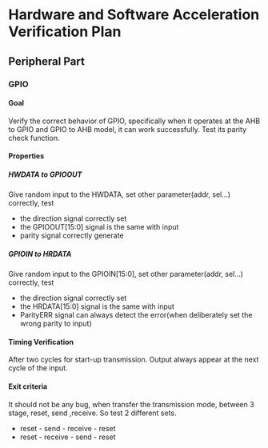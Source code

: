 # Hardware and Software Acceleration Verification Plan
## Peripheral Part
### GPIO
#### Goal
Verify the correct behavior of GPIO, specifically when it operates at the AHB to GPIO and GPIO to AHB model, it can work successfully. Test its parity check function. 
#### Properties
##### HWDATA to GPIOOUT
Give random input to the HWDATA, set other parameter(addr, sel...) correctly, test 
- the direction signal correctly set
- the GPIOOUT[15:0] signal is the same with input
- parity signal correctly generate
##### GPIOIN to HRDATA
Give random input to the GPIOIN[15:0], set other parameter(addr, sel...) correctly, test  
- the direction signal correctly set
- the HRDATA[15:0] signal is the same with input
- ParityERR signal can always detect the error(when deliberately set the wrong parity to input)
#### Timing Verification
After two cycles for start-up transmission. Output always appear at the next cycle of the input.
#### Exit criteria
It should not be any bug, when transfer the transmission mode, between 3 stage, reset, send ,receive.
So test 2 different sets.
- reset - send - receive - reset
- reset - receive - send - reset
